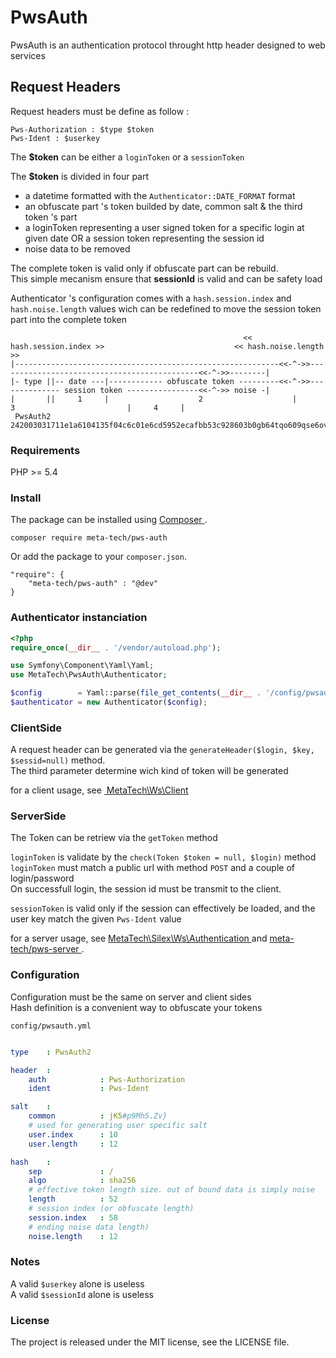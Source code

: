 # PwsAuth

PwsAuth is an authentication protocol throught http header designed to web services

## Request Headers

Request headers must be define as follow  :

    Pws-Authorization : $type $token
    Pws-Ident : $userkey

The **$token** can be either a `loginToken` or a `sessionToken`

The **$token** is divided in four part

* a datetime formatted with the `Authenticator::DATE_FORMAT` format
* an obfuscate part 's token builded by date, common salt & the third token 's part
* a loginToken representing a user signed token for a specific login at given date
  OR 
  a session token representing the session id
* noise data to be removed

The complete token is valid only if obfuscate part can be rebuild.  
This simple mecanism ensure that **sessionId** is valid and can be safety load

Authenticator 's configuration comes with a `hash.session.index` and `hash.noise.length` values 
wich can be redefined to move the session token part into the complete token

                                                        << hash.session.index >>                             << hash.noise.length >>
    |-----------------------------------------------------------<<-^->>---------------------------------------------<<-^->>--------|
    |- type ||-- date ---|------------ obfuscate token ---------<<-^->>-------------- session token ----------------<<-^->> noise -|
    |       ||     1     |                    2                    |                         3                         |     4     |
     PwsAuth2 242003031711e1a6104135f04c6c01e6cd5952ecafbb53c928603b0gb64tqo609qse6ovd7lhdvk4fnaqk7cdl26e4d4qh7jb41eu5f1zb5y79m8pgu3

### Requirements

PHP >= 5.4

### Install

The package can be installed using [ Composer ](https://getcomposer.org/).
```
composer require meta-tech/pws-auth
```

Or add the package to your `composer.json`.

```
"require": {
    "meta-tech/pws-auth" : "@dev"
}
```

### Authenticator instanciation

```php
<?php
require_once(__dir__ . '/vendor/autoload.php');

use Symfony\Component\Yaml\Yaml;
use MetaTech\PwsAuth\Authenticator;

$config        = Yaml::parse(file_get_contents(__dir__ . '/config/pwsauth.yml'));
$authenticator = new Authenticator($config);
```


### ClientSide

A request header can be generated via the `generateHeader($login, $key, $sessid=null)` method.  
The third parameter determine wich kind of token will be generated

for a client usage, see [ MetaTech\Ws\Client ](https://github.com/meta-tech/pws-client/blob/master/src/MetaTech/Ws/Client.php)  


### ServerSide

The Token can be retriew via the `getToken` method

`loginToken` is validate by the `check(Token $token = null, $login)` method  
`loginToken` must match a public url with method `POST` and a couple of login/password  
On successfull login, the session id must be transmit to the client.

`sessionToken` is valid only if the session can effectively be loaded, and the 
user key match the given `Pws-Ident` value

for a server usage, see [ MetaTech\Silex\Ws\Authentication ](https://github.com/meta-tech/silex-core/blob/master/src/MetaTech/Silex/Ws/Authentication.php)
and [ meta-tech/pws-server ](https://github.com/meta-tech/pws-server).

### Configuration

Configuration must be the same on server and client sides  
Hash definition is a convenient way to obfuscate your tokens  

`config/pwsauth.yml`

```yaml

type    : PwsAuth2

header  :
    auth            : Pws-Authorization
    ident           : Pws-Ident

salt    : 
    common          : jK5#p9Mh5.Zv}
    # used for generating user specific salt
    user.index      : 10
    user.length     : 12

hash    :
    sep             : /
    algo            : sha256
    # effective token length size. out of bound data is simply noise
    length          : 52
    # session index (or obfuscate length)
    session.index   : 58
    # ending noise data length)
    noise.length    : 12
```

### Notes

A valid `$userkey` alone is useless  
A valid `$sessionId` alone is useless


### License

The project is released under the MIT license, see the LICENSE file.
